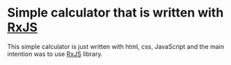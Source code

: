 # Simple calculator that is written with [RxJS](https://rxjs-dev.firebaseapp.com/)

This simple calculator is just written with html, css, JavaScript and the main intention was to use [RxJS](https://rxjs-dev.firebaseapp.com/) library.